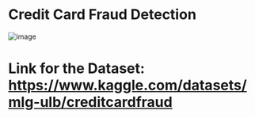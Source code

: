 # Credit Card Fraud Detection 
![image](https://github.com/SAICHARANKV/CodSoft-Internship/assets/78423038/eade97aa-9779-4f6f-bc7a-45a1070fde2b)

# Link for the Dataset: https://www.kaggle.com/datasets/mlg-ulb/creditcardfraud

